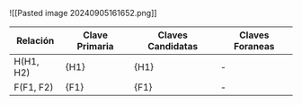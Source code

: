 ![[Pasted image 20240905161652.png]]


| Relación  | Clave Primaria | Claves Candidatas | Claves Foraneas |
| --------- | -------------- | ----------------- | --------------- |
| H(H1, H2) | {H1}           | {H1}              | -               |
| F(F1, F2) | {F1}           | {F1}              | -               |

